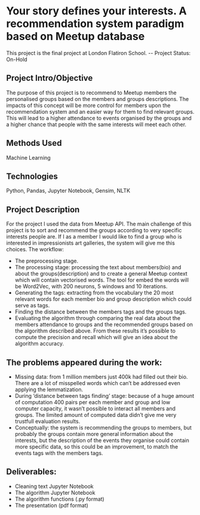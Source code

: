 # Your story defines your interests. A recommendation system paradigm based on Meetup database
This project is the final project at London Flatiron School. 
-- Project Status: On-Hold

## Project Intro/Objective
The purpose of this project is to recommend to Meetup members the personalised groups based on the members and groups descriptions. The impacts of this concept will be more control for members upon the recommendation system and an easier way for them to find relevant groups. This will lead to a higher attendance to events organised by the groups and a higher chance that people with the same interests will meet each other.

## Methods Used
Machine Learning

## Technologies
Python,
Pandas, Jupyter Notebook,
Gensim,
NLTK
 
## Project Description
For the project I used the data from Meetup API. The main challenge of this project is to sort and recommend the groups according to very specific interests people are. If I as a member I would like to find a group who is interested in impressionists art galleries, the system will give me this choices.
The workflow:
- The preprocessing stage.
- The processing stage: processing the text about members(bio) and about the groups(description) and to create a general Meetup context which will contain vectorised words. The tool for embed the words will be Word2Vec, with 200 neurons, 5 windows and 10 iterations.
- Generating the tags: extracting from the vocabulary the 20 most relevant words for each member bio and group description which could serve as tags. 
- Finding the distance between the members tags and the groups tags.
- Evaluating the algorithm through comparing the real data about the members attendance to groups and the recommended groups based on the algorithm described above. From these results it’s possible to compute the precision and recall which will give an idea about the algorithm accuracy.

## The problems appeared during the work:
- Missing data: from 1 million members just 400k had filled out their bio.
There are a lot of misspelled words which can’t be addressed even applying the lemmatization.
- During ‘distance between tags finding’ stage: because of a huge amount of computation 400 pairs per each member and group and low computer capacity, it wasn’t possible to interact all members and groups. The limited amount of computed data didn’t give me very trustfull evaluation results.
- Conceptually: the system is recommending the groups to members, but probably the groups contain more general information about the interests, but the description of the events they organise could contain more specific data, so this could be an improvement, to match the events tags with the members tags.
 
## Deliverables:
- Cleaning text Jupyter Notebook
- The algorithm Jupyter Notebook
- The algorithm functions (.py format)
- The presentation (pdf format)
 

